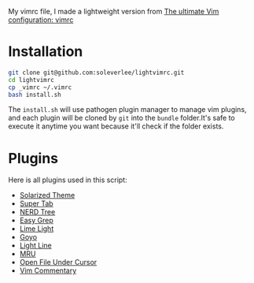 My vimrc file, I made a lightweight version from [The ultimate Vim configuration: vimrc ](https://github.com/amix/vimrc)

# Installation
```bash
git clone git@github.com:soleverlee/lightvimrc.git
cd lightvimrc
cp _vimrc ~/.vimrc
bash install.sh
```
The `install.sh` will use pathogen plugin manager to manage vim plugins, and each plugin will be cloned by `git` into the `bundle` folder.It's safe to execute it anytime you want because it'll check if the folder exists.

# Plugins
Here is all plugins used in this script:

* [Solarized Theme](https://github.com/altercation/vim-colors-solarized.git)
* [Super Tab](https://github.com/ervandew/supertab.git)
* [NERD Tree](https://github.com/scrooloose/nerdtree.git)
* [Easy Grep](https://github.com/dkprice/vim-easygrep.git)
* [Lime Light](https://github.com/junegunn/limelight.vim.git)
* [Goyo](https://github.com/junegunn/goyo.vim.git)
* [Light Line](https://github.com/itchyny/lightline.vim.git)
* [MRU](https://github.com/vim-scripts/mru.vim.git)
* [Open File Under Cursor](https://github.com/amix/open_file_under_cursor.vim.git)
* [Vim Commentary](https://github.com/tpope/vim-commentary.git)

